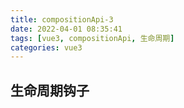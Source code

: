 ```yaml
---
title: compositionApi-3
date: 2022-04-01 08:35:41
tags: [vue3, compositionApi, 生命周期]
categories: vue3
---
```


## 生命周期钩子

```javascript

```
